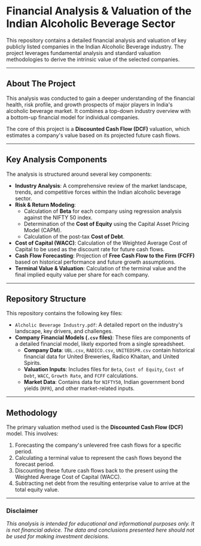 # Financial Analysis & Valuation of the Indian Alcoholic Beverage Sector

This repository contains a detailed financial analysis and valuation of key publicly listed companies in the Indian Alcoholic Beverage industry. The project leverages fundamental analysis and standard valuation methodologies to derive the intrinsic value of the selected companies.

---

## About The Project

This analysis was conducted to gain a deeper understanding of the financial health, risk profile, and growth prospects of major players in India's alcoholic beverage market. It combines a top-down industry overview with a bottom-up financial model for individual companies.

The core of this project is a **Discounted Cash Flow (DCF)** valuation, which estimates a company's value based on its projected future cash flows.

---

## Key Analysis Components

The analysis is structured around several key components:

-   **Industry Analysis**: A comprehensive review of the market landscape, trends, and competitive forces within the Indian alcoholic beverage sector.
-   **Risk & Return Modeling**:
    -   Calculation of **Beta** for each company using regression analysis against the NIFTY 50 index.
    -   Determination of the **Cost of Equity** using the Capital Asset Pricing Model (CAPM).
    -   Calculation of the post-tax **Cost of Debt**.
-   **Cost of Capital (WACC)**: Calculation of the Weighted Average Cost of Capital to be used as the discount rate for future cash flows.
-   **Cash Flow Forecasting**: Projection of **Free Cash Flow to the Firm (FCFF)** based on historical performance and future growth assumptions.
-   **Terminal Value & Valuation**: Calculation of the terminal value and the final implied equity value per share for each company.

---

## Repository Structure

This repository contains the following key files:

-   `Alcholic Beverage Industry.pdf`: A detailed report on the industry's landscape, key drivers, and challenges.
-   **Company Financial Models (`.csv` files)**: These files are components of a detailed financial model, likely exported from a single spreadsheet.
    -   **Company Data**: `UBL.csv`, `RADICO.csv`, `UNITEDSPR.csv` contain historical financial data for United Breweries, Radico Khaitan, and United Spirits.
    -   **Valuation Inputs**: Includes files for `Beta`, `Cost of Equity`, `Cost of Debt`, `WACC`, `Growth Rate`, and `FCFF` calculations.
    -   **Market Data**: Contains data for `NIFTY50`, Indian government bond yields (`RFR`), and other market-related inputs.

---

## Methodology

The primary valuation method used is the **Discounted Cash Flow (DCF)** model. This involves:
1.  Forecasting the company's unlevered free cash flows for a specific period.
2.  Calculating a terminal value to represent the cash flows beyond the forecast period.
3.  Discounting these future cash flows back to the present using the Weighted Average Cost of Capital (WACC).
4.  Subtracting net debt from the resulting enterprise value to arrive at the total equity value.

---

### **Disclaimer**
*This analysis is intended for educational and informational purposes only. It is not financial advice. The data and conclusions presented here should not be used for making investment decisions.*
